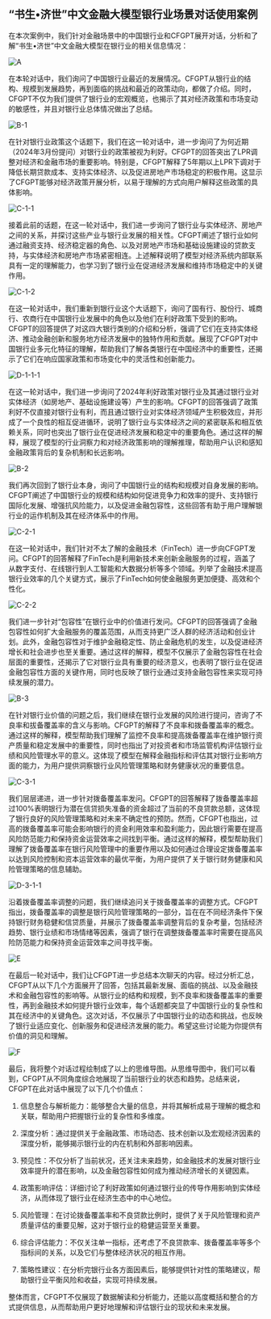 ## “书生•济世”中文金融大模型银行业场景对话使用案例

在本次案例中，我们针对金融场景中的中国银行业和CFGPT展开对话，分析和了解“书生•济世”中文金融大模型在银行业的相关信息情况：

![A](cimges/bank/A.png)

在本轮对话中，我们询问了中国银行业最近的发展情况。CFGPT从银行业的结构、规模到发展趋势，再到面临的挑战和最近的政策动向，都做了介绍。同时，CFGPT不仅为我们提供了银行业的宏观概览，也揭示了其对经济政策和市场变动的敏感性，并且对银行业总体情况做出了总结。

![B-1](cimges/bank/B-1.png)



在针对银行业政策这个话题下，我们在这一轮对话中，进一步询问了为何近期（2024年3月份提问）对银行业的政策被视为利好。CFGPT的回答突出了LPR调整对经济和金融市场的重要影响。特别是，CFGPT解释了5年期以上LPR下调对于降低长期贷款成本、支持实体经济、以及促进房地产市场稳定的积极作用。这显示了CFGPT能够对经济政策开展分析，以易于理解的方式向用户解释这些政策的具体影响。

![C-1-1](cimges/bank/C-1-1.png)



接着此前的话题，在这一轮对话中，我们进一步询问了银行业与实体经济、房地产之间的关系，并探讨这些产业与银行业发展的相关性。CFGPT阐述了银行业如何通过融资支持、经济稳定器的角色、以及对房地产市场和基础设施建设的贷款支持，与实体经济和房地产市场紧密相连。上述解释说明了模型对经济系统内部联系具有一定的理解能力，也学习到了银行业在促进经济发展和维持市场稳定中的关键作用。



![C-1-2](cimges/bank/C-1-2.png)

在这一轮对话中，我们重新到银行业这个大话题下，询问了国有行、股份行、城商行、农商行在中国银行业发展中的角色以及他们在利好政策下受到的影响。CFGPT的回答提供了对这四大银行类别的介绍和分析，强调了它们在支持实体经济、推动金融创新和服务地方经济发展中的独特作用和贡献。展现了CFGPT对中国银行业多元化特征的理解，帮助我们了解各类银行在中国经济中的重要性，还揭示了它们在响应国家政策和市场变化中的灵活性和创新能力。

![D-1-1-1](cimges/bank/D-1-1-1.png)



在这一轮对话中，我们进一步询问了2024年利好政策对银行业及其通过银行业对实体经济（如房地产、基础设施建设等）产生的影响。CFGPT的回答强调了政策利好不仅直接对银行业有利，而且通过银行业对实体经济领域产生积极效应，并形成了一个良性的相互促进循环，说明了银行业与实体经济之间的紧密联系和相互依赖关系，同时也突出了银行业在促进经济发展和稳定中的重要角色。通过这样的解释，展现了模型的行业洞察力和对经济政策影响的理解推理，帮助用户认识和感知金融政策背后的复杂机制和长远影响。

![B-2](cimges/bank/B-2.png)



我们再次回到了银行业本身，询问了中国银行业的结构和规模对自身发展的影响。CFGPT阐述了中国银行业的规模和结构如何促进竞争力和效率的提升、支持银行国际化发展、增强抗风险能力，以及促进金融包容性，这些回答有助于用户理解银行业的运作机制及其在经济体系中的作用。

![C-2-1](cimges/bank/C-2-1.png)

在这一轮对话中，我们针对不太了解的金融技术（FinTech）进一步向CFGPT发问。CFGPT的回答解释了FinTech是利用新技术来创新金融服务的过程，涵盖了从数字支付、在线银行到人工智能和大数据分析等多个领域。列举了金融技术提高银行业效率的几个关键方式，展示了FinTech如何使金融服务更加便捷、高效和个性化。

![C-2-2](cimges/bank/C-2-2.png)



我们进一步针对“包容性”在银行业中的价值进行发问。CFGPT的回答强调了金融包容性如何扩大金融服务的覆盖范围，从而支持更广泛人群的经济活动和创业计划。此外，金融包容性对于维护金融稳定性、防止金融危机的发生，以及促进经济增长和社会进步也至关重要。通过这样的解释，模型不仅展示了金融包容性在社会层面的重要性，还揭示了它对银行业具有重要的经济意义，也表明了银行业在促进金融包容性方面的关键作用，同时也反映了银行业通过支持金融包容性来实现可持续发展的潜力。

![B-3](cimges/bank/B-3.png)



在针对银行业价值的问题之后，我们继续在银行业发展的风险进行提问，咨询了不良率和拔备覆盖率的含义与影响。CFGPT的解释了不良率和拨备覆盖率的概念。通过这样的解释，模型帮助我们理解了监控不良率和提高拨备覆盖率在维护银行资产质量和稳定发展中的重要性，同时也指出了对投资者和市场监管机构评估银行业绩和风险管理水平的意义。这体现了模型在解释金融指标和评估其对银行业影响方面的能力，为用户提供洞察银行业风险管理策略和财务健康状况的重要信息。

![C-3-1](cimges/bank/C-3-1.png)

我们层层递进，进一步针对拨备覆盖率发问。CFGPT的回答解释了拨备覆盖率超过100%表明银行为潜在信贷损失准备的资金超过了当前的不良贷款总额，这体现了银行良好的风险管理策略和对未来不确定性的预防。然而，CFGPT也指出，过高的拨备覆盖率可能会影响银行的资金利用效率和盈利能力，因此银行需要在提高风险防范能力和保持资金运营效率之间找到平衡。通过这样的解释，模型帮助我们理解了拨备覆盖率在银行风险管理中的重要作用以及如何通过合理设定拨备覆盖率以达到风险控制和资本运营效率的最优平衡，为用户提供了关于银行财务健康和风险管理策略的信息辅助。

![D-3-1-1](cimges/bank/D-3-1-1.png)

沿着拨备覆盖率调整的问题，我们继续追问关于拨备覆盖率的调整方式。CFGPT指出，拨备覆盖率的调整是银行风险管理策略的一部分，旨在在不同经济条件下保持银行财务稳健和信贷质量，并展示了拨备覆盖率调整背后的复杂考量，包括经济趋势、银行业绩和市场情绪等因素，强调了银行在调整拨备覆盖率时需要在提高风险防范能力和保持资金运营效率之间寻找平衡。

![E](cimges/bank/E.png)

在最后一轮对话中，我们让CFGPT进一步总结本次聊天的内容。经过分析汇总，CFGPT从以下几个方面展开了回答，包括其最新发展、面临的挑战、以及金融技术和金融包容性的影响等。从银行业的结构和规模，到不良率和拨备覆盖率的重要性，再到金融技术如何提升银行业效率，每个话题都突显了中国银行业的复杂性和其在经济中的关键角色。这次对话，不仅展示了中国银行业的动态和挑战，也反映了银行业适应变化、创新服务和促进经济发展的能力。希望这些讨论能为你提供有价值的洞见和理解。

![F](cimges/bank/F.png)



最后，我将整个对话过程绘制成了以上的思维导图。从思维导图中，我们可以看到，CFGPT从不同角度综合地展现了当前银行业的状态和趋势。总结来说，CFGPT在此对话中展现了以下几个价值点：

1. 信息整合与解析能力：能够整合大量的信息，并将其解析成易于理解的概念和关联，帮助用户把握银行业的复杂性和多维度。

2. 深度分析：通过提供关于金融政策、市场动态、技术创新以及宏观经济因素的深度分析，能够揭示银行业的内在机制和外部影响因素。

3. 预见性：不仅分析了当前状况，还关注未来趋势，如金融技术的发展对银行业效率提升的潜在影响，以及金融包容性如何成为推动经济增长的关键因素。

4. 政策影响评估：详细讨论了利好政策如何通过银行业的传导作用影响到实体经济，从而体现了银行业在经济生态中的中心地位。

5. 风险管理：在讨论拨备覆盖率和不良贷款比例时，提供了关于风险管理和资产质量评估的重要见解，这对于银行业的稳健运营至关重要。

6. 综合评估能力：不仅关注单一指标，还考虑了不良贷款率、拨备覆盖率等多个指标间的关系，以及它们与整体经济状况的相互作用。

7. 策略性建议：在分析完银行业各方面因素后，能够提供针对性的策略建议，帮助银行业平衡风险和收益，实现可持续发展。

整体而言，CFGPT不仅展现了数据解读和分析能力，还能以高度概括和整合的方式提供信息，从而帮助用户更好地理解和评估银行业的现状和未来发展。





